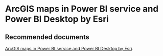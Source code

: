   <properties
	pageTitle="arcgis in power bi"
	description="arcgis in power bi"
	service="microsoft.PowerBIDedicated"
	resource="capacities"
	authors="pjfreitas"
	ms.author="pfreitas"	
	displayOrder="920"
	selfHelpType="generic"
	supportTopicIds="32628065"
	productPesIds="16334"
	cloudEnvironments="public, MoonCake, fairfax" 
	articleId="14dce075-e18e-fc07-a0c0-40405b70d068"
/>

# ArcGIS maps in Power BI service and Power BI Desktop by Esri

## **Recommended documents**

[ArcGIS maps in Power BI service and Power BI Desktop by Esri](https://docs.microsoft.com/power-bi/visuals/power-bi-visualization-arcgis).<br>